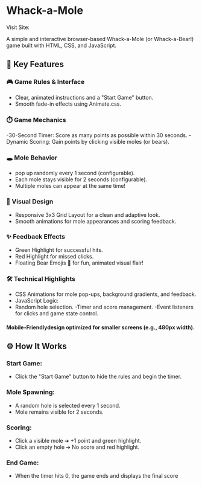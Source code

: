 # Whack-a-Mole
Visit Site:

A simple and interactive browser-based Whack-a-Mole (or Whack-a-Bear!) game built with HTML, CSS, and JavaScript.

## 🚀 Key Features

### 🎮 Game Rules & Interface
- Clear, animated instructions and a "Start Game" button.
- Smooth fade-in effects using Animate.css.

### ⏱️ Game Mechanics
-30-Second Timer: Score as many points as possible within 30 seconds.
-Dynamic Scoring: Gain points by clicking visible moles (or bears).

### 🕳️ Mole Behavior

- pop up randomly every 1 second (configurable).
- Each mole stays visible for 2 seconds (configurable).
- Multiple moles can appear at the same time!

### 🎨 Visual Design

- Responsive 3x3 Grid Layout for a clean and adaptive look.
- Smooth animations for mole appearances and scoring feedback.

### ✨ Feedback Effects

- Green Highlight for successful hits.
- Red Highlight for missed clicks.
- Floating Bear Emojis 🐻 for fun, animated visual flair!

### 🛠️ Technical Highlights

- CSS Animations for mole pop-ups, background gradients, and feedback.
- JavaScript Logic:
- Random hole selection.
-Timer and score management.
-Event listeners for clicks and game state control.

#### Mobile-Friendlydesign optimized for smaller screens (e.g., 480px width).

## ⚙️ How It Works
### Start Game:

- Click the "Start Game" button to hide the rules and begin the timer.

### Mole Spawning:

- A random hole is selected every 1 second.
- Mole remains visible for 2 seconds.

### Scoring:

- Click a visible mole ➔ +1 point and green highlight.
- Click an empty hole ➔ No score and red highlight.

### End Game:

- When the timer hits 0, the game ends and displays the final score

